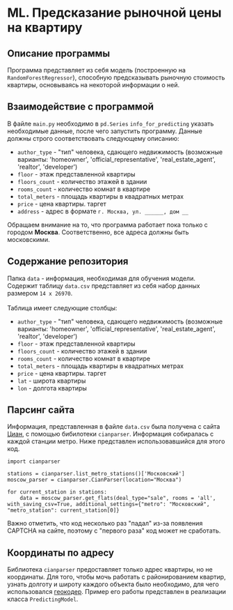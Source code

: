 # ML. Предсказание рыночной цены на квартиру

## Описание программы
Программа представляет из себя модель (построенную на `RandomForestRegressor`), способную предсказывать рыночную стоимость квартиры, основываясь на некоторой информации о ней.

## Взаимодействие с программой
В файле `main.py` необходимо в `pd.Series` `info_for_predicting` указать необходимые данные, после чего запустить программу. Данные должны строго соответствовать следующему описанию:
   - `author_type` - "тип" человека, сдающего недвижимость (возможные варианты: 'homeowner', 'official_representative', 'real_estate_agent', 'realtor', 'developer')
   - `floor` - этаж представленной квартиры
   - `floors_count` - количество этажей в здании
   - `rooms_count` - количество комнат в квартире
   - `total_meters` - площадь квартиры в квадратных метрах
   - `price` - цена квартиры. таргет
   - `address` - адрес в формате `г. Москва, ул. ______, дом __`

Обращаем внимание на то, что программа работает пока только с городом **Москва**. Соответственно, все адреса должны быть московскими.
## Содержание репозитория
Папка `data` - информация, необходимая для обучения модели. Содержит таблицу `data.csv` представляет из себя набор данных размером `14 x 26970`.
    <br><br>
    Таблица имеет следующие столбцы:
   - `author_type` - "тип" человека, сдающего недвижимость (возможные варианты: 'homeowner', 'official_representative', 'real_estate_agent', 'realtor', 'developer')
   - `floor` - этаж представленной квартиры
   - `floors_count` - количество этажей в здании
   - `rooms_count` - количество комнат в квартире
   - `total_meters` - площадь квартиры в квадратных метрах
   - `price` - цена квартиры. таргет
   - `lat` - широта квартиры
   - `lon` - долгота квартиры 
## Парсинг сайта
Информация, представленная в файле `data.csv` была получена с сайта [Циан](https://cian.ru), с помощью бибилотеки `cianparser`. Информация собиралась с каждой станции метро. Ниже представлен использовавшийся для этого код.
```
import cianparser

stations = cianparser.list_metro_stations()['Московский']
moscow_parser = cianparser.CianParser(location="Москва")

for current_station in stations:
    data = moscow_parser.get_flats(deal_type="sale", rooms = 'all', with_saving_csv=True, additional_settings={"metro": "Московский", "metro_station": current_station[0]}
```
Важно отметить, что код несколько раз "падал" из-за появления CAPTCHA на сайте, поэтому с "первого раза" код может не сработать.

## Координаты по адресу
Библиотека `cianparser` предоставляет только адрес квартиры, но не координаты. Для того, чтобы мочь работать с районированием квартир, узнать долготу и широту каждого объекта было необходимо, для чего использовался [геокодер](https://geocode.maps.co). Пример его работы представлен в реализации класса `PredictingModel`.